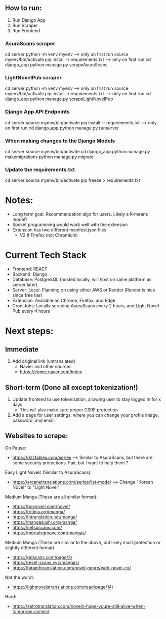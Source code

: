 ## How to run:
1. Run Django App
2. Run Scraper
3. Run Frontend

### AsuraScans scraper
cd server
python -m venv myenv --> only on first run
source myenv/bin/activate
pip install -r requirements.txt  --> only on first run
cd django_app
python manage.py scrapeAsuraScans

### LightNovelPub scraper
cd server
python -m venv myenv --> only on first run
source myenv/bin/activate
pip install -r requirements.txt  --> only on first run
cd django_app
python manage.py scrapeLightNovelPub

### Django App API Endpoints
cd server
source myenv/bin/activate
pip install -r requirements.txt  --> only on first run
cd django_app
python manage.py runserver

### When making changes to the Django Models
cd server
source myenv/bin/activate
cd django_app
python manage.py makemigrations
python manage.py migrate

### Update the requirements.txt
cd server
source myenv/bin/activate
pip freeze > requirements.txt

# Notes:
- Long term goal: Recommendation algo for users. Likely a K-means model?
- Socket programming would work well with the extension
- Extension has two different manifest.json files
    - V2 if Firefox (not Chromium)

# Current Tech Stack
- Frontend: REACT
- Backend: Django
- Database: PostgreSQL (hosted locally, will host on same platform as server later)
- Server: Local. Planning on using either AWS or Render (Render is nice since free tier)
- Extension: Available on Chrome, Firefox, and Edge
- Cron Jobs: Locally scraping AsuraScans every 2 hours, and Light Novel Pub every 4 hours

# Next steps:

## Immediate
1. Add original link (untranslated)
    - Navier and other sources 
    - https://comic.naver.com/index

## Short-term (Done all except tokenization!)
1. Update frontend to use tokenization, allowing user to stay logged in for x days
    - This will also make sure proper CSRF protection
2. Add a page for user settings, where you can change your profile image, password, and email

## Websites to scrape:
On Pause:
- https://rizzfables.com/series --> Similar to AsuraScans, but there are some security protections. Fair, but I want to help them ?

Easy Light Novels (Similar to AsuraScans):
- https://arcanetranslations.com/series/list-mode/ --> Change "Korean Novel" to "Light Novel"

Medium Manga (These are all similar format):
- https://boxnovel.com/novel/
- https://tritinia.org/manga/
- https://lhtranslation.net/manga/
- https://mangasushi.org/manga/
- https://setsuscans.com/
- https://mortalsgroove.com/mangas/

Medium Manga (These are similar to the above, but likely most protection or slightly different format)
- https://gdscans.com/page/2/
- https://reset-scans.xyz/mangas/
- https://hiraethtranslation.com/novel-genre/web-novel-cn/

Not the worst:
- https://lightnovelstranslations.com/read/page/14/

Hard:
- https://zetrotranslation.com/novel/i-hope-youre-still-alive-when-tomorrow-comes/